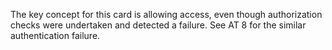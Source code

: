 The key concept for this card is allowing access, even though authorization checks were undertaken and detected a failure. See AT 8 for the similar authentication failure.
